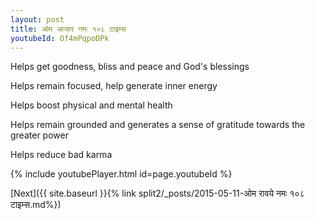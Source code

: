 ```yaml
---
layout: post
title: ओम आजार नमः १०८ टाइम्स
youtubeId: Of4mPqpoDPk
---
```

 
 
Helps get goodness, bliss and peace and God's blessings
 
Helps remain focused, help generate inner energy 
 
Helps boost physical and mental health 
 
Helps remain grounded and generates a sense of gratitude towards the greater power 
 
Helps reduce bad karma
 
 
 
 


{% include youtubePlayer.html id=page.youtubeId %}
 
[Next]({{ site.baseurl }}{% link  split2/_posts/2015-05-11-ओम रावये नमः १०८ टाइम्स.md%})
 
